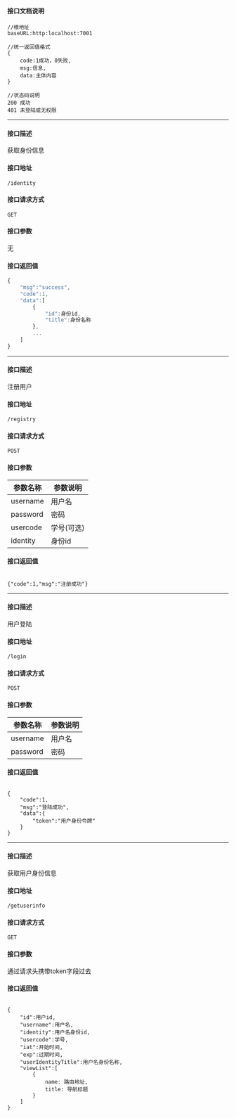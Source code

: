 #### 接口文档说明
```
//根地址
baseURL:http:localhost:7001

//统一返回值格式
{
    code:1成功，0失败,
    msg:信息,
    data:主体内容
}

//状态码说明
200 成功
401 未登陆或无权限
```

------

#### 接口描述

获取身份信息

#### 接口地址

```
/identity
```

#### 接口请求方式

```
GET
```

#### 接口参数

无

#### 接口返回值

```js
{
    "msg":"success",
    "code":1,
    "data":[
        {
            "id":身份id,
            "title":身份名称
        },
        ...
    ]
}
```

----


#### 接口描述

注册用户

#### 接口地址

```
/registry
```

#### 接口请求方式

```
POST
```

#### 接口参数

参数名称| 参数说明
---|---
 username| 用户名
 password|密码
 usercode|学号(可选)
 identity|身份id


#### 接口返回值

```

{"code":1,"msg":"注册成功"}

```


---- 

#### 接口描述

用户登陆

#### 接口地址

```
/login
```

#### 接口请求方式

```
POST
```

#### 接口参数

参数名称| 参数说明
---|---
 username| 用户名
 password|密码


#### 接口返回值

```

{
    "code":1,
    "msg":"登陆成功",
    "data":{
        "token":"用户身份令牌"
    }
}

```

----


#### 接口描述

获取用户身份信息

#### 接口地址

```
/getuserinfo
```

#### 接口请求方式

```
GET
```

#### 接口参数

通过请求头携带token字段过去


#### 接口返回值

```

{
    "id":用户id,
    "username":用户名,
    "identity":用户名身份id,
    "usercode":学号,
    "iat":开始时间,
    "exp":过期时间,
    "userIdentityTitle":用户名身份名称,
    "viewList":[
        {
            name: 路由地址,
            title: 导航标题
        }
    ]
}

```

